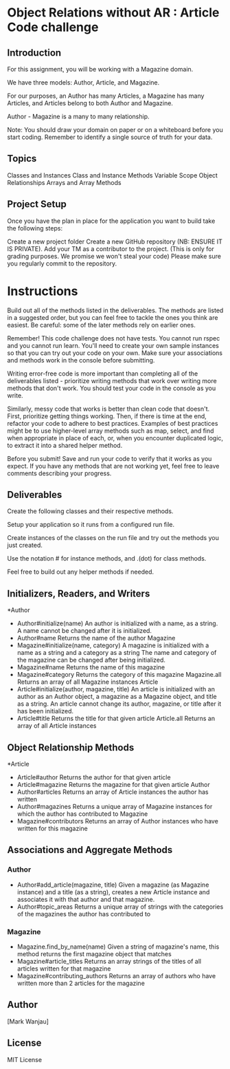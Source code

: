 # Object Relations without AR : Article Code challenge
## Introduction
For this assignment, you will be working with a Magazine domain.

 

We have three models: Author, Article, and Magazine.

 

For our purposes, an Author has many Articles, a Magazine has many Articles, and Articles belong to both Author and Magazine.

 

Author - Magazine is a many to many relationship.

 

Note: You should draw your domain on paper or on a whiteboard before you start coding. Remember to identify a single source of truth for your data.

## Topics
Classes and Instances
Class and Instance Methods
Variable Scope
Object Relationships
Arrays and Array Methods


## Project Setup
Once you have the plan in place for the application you want to build take the following steps:

Create a new project folder
Create a new GitHub repository (NB: ENSURE IT IS PRIVATE).
Add your TM as a contributor to the project. (This is only for grading purposes. We promise we won't steal your code)
Please make sure you regularly commit to the repository.


# Instructions
Build out all of the methods listed in the deliverables. The methods are listed in a suggested order, but you can feel free to tackle the ones you think are easiest. Be careful: some of the later methods rely on earlier ones.

Remember! This code challenge does not have tests. You cannot run rspec and you cannot run learn. You'll need to create your own sample instances so that you can try out your code on your own. Make sure your associations and methods work in the console before submitting.

Writing error-free code is more important than completing all of the deliverables listed - prioritize writing methods that work over writing more methods that don't work. You should test your code in the console as you write.

Similarly, messy code that works is better than clean code that doesn't. First, prioritize getting things working. Then, if there is time at the end, refactor your code to adhere to best practices. Examples of best practices might be to use higher-level array methods such as map, select, and find when appropriate in place of each, or, when you encounter duplicated logic, to extract it into a shared helper method.

Before you submit! Save and run your code to verify that it works as you expect. If you have any methods that are not working yet, feel free to leave comments describing your progress.

 

## Deliverables
Create the following classes and their respective methods.

Setup your application so it runs from a configured run file. 

Create instances of the classes on the run file and try out the methods you just created.

Use the notation # for instance methods, and .(dot) for class methods.

Feel free to build out any helper methods if needed.

 

## Initializers, Readers, and Writers
*Author
* Author#initialize(name)
An author is initialized with a name, as a string.
A name cannot be changed after it is initialized.
* Author#name
Returns the name of the author
Magazine
* Magazine#initialize(name, category)
A magazine is initialized with a name as a string and a category as a string
The name and category of the magazine can be changed after being initialized.
* Magazine#name
Returns the name of this magazine
* Magazine#category
Returns the category of this magazine
Magazine.all
Returns an array of all Magazine instances
Article
* Article#initialize(author, magazine, title)
An article is initialized with an author as an Author object, a magazine as a Magazine object, and title as a string.
An article cannot change its author, magazine, or title after it has been initialized.
* Article#title
Returns the title for that given article
Article.all
Returns an array of all Article instances
 

## Object Relationship Methods
*Article
* Article#author
Returns the author for that given article
* Article#magazine
Returns the magazine for that given article
Author
* Author#articles
Returns an array of Article instances the author has written
* Author#magazines
Returns a unique array of Magazine instances for which the author has contributed to
Magazine
* Magazine#contributors
Returns an array of Author instances who have written for this magazine
 

## Associations and Aggregate Methods
### Author
* Author#add_article(magazine, title)
Given a magazine (as Magazine instance) and a title (as a string), creates a new Article instance and associates it with that author and that magazine.
* Author#topic_areas
Returns a unique array of strings with the categories of the magazines the author has contributed to

### Magazine
* Magazine.find_by_name(name)
Given a string of magazine's name, this method returns the first magazine object that matches
* Magazine#article_titles
Returns an array strings of the titles of all articles written for that magazine
* Magazine#contributing_authors
Returns an array of authors who have written more than 2 articles for the magazine


## Author 
[Mark Wanjau]

## License
MIT License










